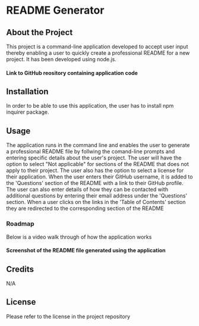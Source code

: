 # README Generator

## About the Project
This project is a command-line application developed to accept user input thereby enabling a user to quickly create a professional README for a new project. It has been developed using node.js.

#### Link to GitHub reository containing application code


## Installation
In order to be able to use this application, the user has to install npm inquirer package.


## Usage
The application runs in the command line and enables the user to generate a professional README file by follwing the comand-line prompts and entering specific details about the user's project. The user will have the option to select "Not applicable" for sections of the README that does not apply to their project. The user also has the option to select a license for their application. 
When the user enters their GitHub username, it is added to the 'Questions' section of the README with a link to their GitHub profile. The user can also enter details of how they can be contacted with additional questions by entering their email address under the 'Questions' section.
When a user clicks on the links in the 'Table of Contents' section they are redirected to the corresponding section of the README

### Roadmap
Below is a video walk through of how the application works

#### Screenshot of the README file generated using the application

## Credits
N/A

## License
Please refer to the license in the project repository
